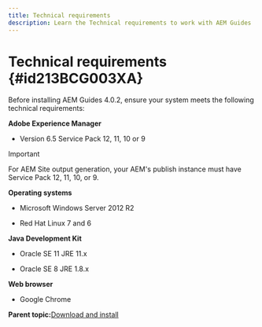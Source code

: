 ```yaml
---
title: Technical requirements
description: Learn the Technical requirements to work with AEM Guides 
---
```


# Technical requirements {#id213BCG003XA}

Before installing AEM Guides 4.0.2, ensure your system meets the following technical requirements:

**Adobe Experience Manager**

-   Version 6.5 Service Pack 12, 11, 10 or 9

>[!IMPORTANT]
>
> For AEM Site output generation, your AEM's publish instance must have Service Pack 12, 11, 10, or 9.

**Operating systems**

-   Microsoft Windows Server 2012 R2

-   Red Hat Linux 7 and 6


**Java Development Kit**

-   Oracle SE 11 JRE 11.x

-   Oracle SE 8 JRE 1.8.x


**Web browser**

-   Google Chrome


**Parent topic:**[Download and install](download-install.md)

